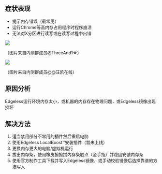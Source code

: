 ## 症状表现
* 提示内存错误（最常见）
* 运行Chrome等高内存占用程序时程序崩溃
* 无法对X分区进行读写或在读写过程中出错

![](https://pineapple.edgeless.top/picbed/wiki/images/QQpic20191221164750.jpg)

（图片来自内测群成员@ThreeAnd1☆）

![](https://pineapple.edgeless.top/picbed/wiki/images/QQpic20191221164959.jpg)

（图片来自内测群成员@@汪凯在线）

## 原因分析
Edgeless运行环境内存太小，或机器的内存存在物理问题，或Edgeless镜像出现损坏

## 解决方法
1. 适当禁用部分不常用的插件然后重启电脑
2. 使用Edgeless LocalBoost™安装插件（暂未上线）
2. 更换内存更大的电脑/虚拟机运行
3. 拔出内存条，使用橡皮擦擦拭内存条触点（金手指）并稳固安装内存条
4. 使用官方制作工具下载并写入Edgeless镜像，或手动校验镜像后选择靠谱的方法写入